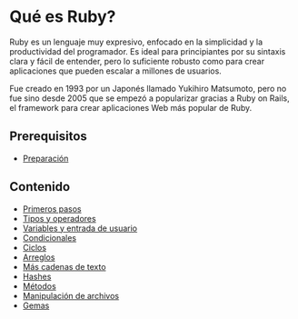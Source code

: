 # Qué es Ruby?

Ruby es un lenguaje muy expresivo, enfocado en la simplicidad y la productividad del programador. Es ideal para principiantes por su sintaxis clara y fácil de entender, pero lo suficiente robusto como para crear aplicaciones que pueden escalar a millones de usuarios.

Fue creado en 1993 por un Japonés llamado Yukihiro Matsumoto, pero no fue sino desde 2005 que se empezó a popularizar gracias a Ruby on Rails, el framework para crear aplicaciones Web más popular de Ruby.

## Prerequisitos

* [Preparación](../preparacion/)

## Contenido

* [Primeros pasos](primeros-pasos.md)
* [Tipos y operadores](tipos-y-operadores.md)
* [Variables y entrada de usuario](variables-y-entrada-de-usuario.md)
* [Condicionales](condicionales.md)
* [Ciclos](ciclos.md)
* [Arreglos](arreglos.md)
* [Más cadenas de texto](mas-cadenas-de-texto.md)
* [Hashes](hashes.md)
* [Métodos](metodos.md)
* [Manipulación de archivos](manipulacion-de-archivos.md)
* [Gemas](gemas.md)

